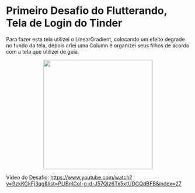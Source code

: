 # Primeiro Desafio do Flutterando, Tela de Login do Tinder

Para fazer esta tela utilizei o LinearGradient, colocando um efeito degrade no fundo da tela, depois criei uma Column e organizei seus filhos de acordo com a tela que utilizei de guia.

<div align="center">
<img src="https://user-images.githubusercontent.com/83305912/188334664-5bcf6c1b-d67b-463d-bac8-0d864d4f6b52.png" width="300px" />
</div>




Vídeo do Desafio: https://www.youtube.com/watch?v=9zkKGkFj3qg&list=PLlBnICoI-g-d-J57QIz6Tx5xtUDGQdBFB&index=27
